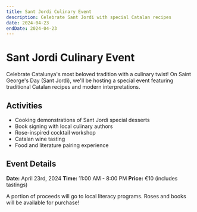 ```yaml
---
title: Sant Jordi Culinary Event
description: Celebrate Sant Jordi with special Catalan recipes
date: 2024-04-23
endDate: 2024-04-23
---
```


# Sant Jordi Culinary Event

Celebrate Catalunya's most beloved tradition with a culinary twist! On Saint George's Day (Sant Jordi), we'll be hosting a special event featuring traditional Catalan recipes and modern interpretations.

## Activities

- Cooking demonstrations of Sant Jordi special desserts
- Book signing with local culinary authors
- Rose-inspired cocktail workshop
- Catalan wine tasting
- Food and literature pairing experience

## Event Details

**Date:** April 23rd, 2024
**Time:** 11:00 AM - 8:00 PM
**Price:** €10 (includes tastings)

A portion of proceeds will go to local literacy programs. Roses and books will be available for purchase!
